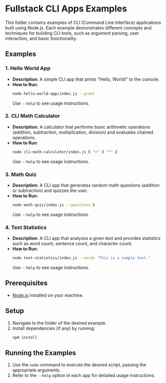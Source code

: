 # Fullstack CLI Apps Examples

This folder contains examples of CLI (Command Line Interface) applications built using Node.js. Each example demonstrates different concepts and techniques for building CLI tools, such as argument parsing, user interaction, and basic functionality.

## Examples

### 1. Hello World App
- **Description**: A simple CLI app that prints "Hello, World!" to the console.
- **How to Run**:
  ```bash
  node hello-world-app/index.js --greet
  ```
  Use `--help` to see usage instructions.

### 2. CLI Math Calculator
- **Description**: A calculator that performs basic arithmetic operations (addition, subtraction, multiplication, division) and evaluates chained operations.
- **How to Run**:
  ```bash
  node cli-math-calculator/index.js 5 "+" 3 "*" 2
  ```
  Use `--help` to see usage instructions.

### 3. Math Quiz
- **Description**: A CLI app that generates random math questions (addition or subtraction) and quizzes the user.
- **How to Run**:
  ```bash
  node math-quiz/index.js --questions 5
  ```
  Use `--help` to see usage instructions.

### 4. Text Statistics
- **Description**: A CLI app that analyzes a given text and provides statistics such as word count, sentence count, and character count.
- **How to Run**:
  ```bash
  node text-statistics/index.js --words "This is a sample text."
  ```
  Use `--help` to see usage instructions.

## Prerequisites
- [Node.js](https://nodejs.org) installed on your machine.

## Setup
1. Navigate to the folder of the desired example.
2. Install dependencies (if any) by running:
   ```bash
   npm install
   ```

## Running the Examples
1. Use the `node` command to execute the desired script, passing the appropriate arguments.
2. Refer to the `--help` option in each app for detailed usage instructions.
